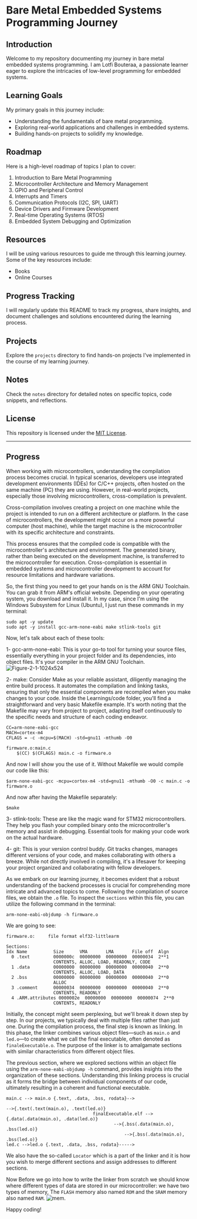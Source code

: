 # Bare Metal Embedded Systems Programming Journey

## Introduction
Welcome to my repository documenting my journey in bare metal embedded systems programming. I am Lotfi Bouteraa, a passionate learner eager to explore the intricacies of low-level programming for embedded systems.

## Learning Goals
My primary goals in this journey include:
- Understanding the fundamentals of bare metal programming.
- Exploring real-world applications and challenges in embedded systems.
- Building hands-on projects to solidify my knowledge.

## Roadmap
Here is a high-level roadmap of topics I plan to cover:
1. Introduction to Bare Metal Programming
2. Microcontroller Architecture and Memory Management
3. GPIO and Peripheral Control
4. Interrupts and Timers
5. Communication Protocols (I2C, SPI, UART)
6. Device Drivers and Firmware Development
7. Real-time Operating Systems (RTOS)
8. Embedded System Debugging and Optimization

## Resources
I will be using various resources to guide me through this learning journey. Some of the key resources include:
- Books
- Online Courses
  
## Progress Tracking
I will regularly update this README to track my progress, share insights, and document challenges and solutions encountered during the learning process.

## Projects
Explore the `projects` directory to find hands-on projects I've implemented in the course of my learning journey.

## Notes
Check the `notes` directory for detailed notes on specific topics, code snippets, and reflections.



## License
This repository is licensed under the [MIT License](LICENSE.md).

---

## Progress 
When working with microcontrollers, understanding the compilation process becomes crucial. In typical scenarios, developers use integrated development environments (IDEs) for C/C++ projects, often hosted on the same machine (PC) they are using. However, in real-world projects, especially those involving microcontrollers, cross-compilation is prevalent.

Cross-compilation involves creating a project on one machine while the project is intended to run on a different architecture or platform. In the case of microcontrollers, the development might occur on a more powerful computer (host machine), while the target machine is the microcontroller with its specific architecture and constraints.

This process ensures that the compiled code is compatible with the microcontroller's architecture and environment. The generated binary, rather than being executed on the development machine, is transferred to the microcontroller for execution. Cross-compilation is essential in embedded systems and microcontroller development to account for resource limitations and hardware variations.

So, the first thing you need to get your hands on is the ARM GNU Toolchain. You can grab it from ARM's official website. Depending on your operating system, you download and install it. In my case, since I'm using the Windows Subsystem for Linux (Ubuntu), I just run these commands in my terminal:
```
sudo apt -y update
sudo apt -y install gcc-arm-none-eabi make stlink-tools git
````
Now, let's talk about each of these tools:

1- gcc-arm-none-eabi:
This is your go-to tool for turning your source files, essentially everything in your project folder and its dependencies, into object files. It's your compiler in the ARM GNU Toolchain.
![Figure-2-1-1024x524](https://github.com/lotfibtr2/bare-metal-embedded-journey/assets/62564371/5ff42075-619c-4a3b-aec3-64ffbc30896a)

2- make:
Consider Make as your reliable assistant, diligently managing the entire build process. It automates the compilation and linking tasks, ensuring that only the essential components are recompiled when you make changes to your code. Inside the Learnings/code folder, you'll find a straightforward and very basic Makefile example. It's worth noting that the Makefile may vary from project to project, adapting itself continuously to the specific needs and structure of each coding endeavor.
````
CC=arm-none-eabi-gcc 
MACH=cortex-m4
CFLAGS = -c -mcpu=$(MACH) -std=gnu11 -mthumb -O0

firmware.o:main.c
	$(CC) $(CFLAGS) main.c -o firmware.o
````
And now I will show you the use of it.
Without Makefile we would compile our code like this:
````
$arm-none-eabi-gcc -mcpu=cortex-m4 -std=gnu11 -mthumb -O0 -c main.c -o firmware.o
````
And now after having the Makefile separately:
````
$make
````

3- stlink-tools:
These are like the magic wand for STM32 microcontrollers. They help you flash your compiled binary onto the microcontroller's memory and assist in debugging. Essential tools for making your code work on the actual hardware.

4- git:
This is your version control buddy. Git tracks changes, manages different versions of your code, and makes collaborating with others a breeze. While not directly involved in compiling, it's a lifesaver for keeping your project organized and collaborating with fellow developers.

As we embark on our learning journey, it becomes evident that a robust understanding of the backend processes is crucial for comprehending more intricate and advanced topics to come. Following the compilation of source files, we obtain the ``.o`` file. To inspect the ``sections`` within this file, you can utilize the following command in the terminal:
````
arm-none-eabi-objdump -h firmware.o
````
We are going to see: 
````
firmware.o:     file format elf32-littlearm

Sections:
Idx Name          Size      VMA       LMA       File off  Algn
  0 .text         0000000c  00000000  00000000  00000034  2**1
                  CONTENTS, ALLOC, LOAD, READONLY, CODE
  1 .data         00000000  00000000  00000000  00000040  2**0
                  CONTENTS, ALLOC, LOAD, DATA
  2 .bss          00000000  00000000  00000000  00000040  2**0
                  ALLOC
  3 .comment      00000034  00000000  00000000  00000040  2**0
                  CONTENTS, READONLY
  4 .ARM.attributes 0000002e  00000000  00000000  00000074  2**0
                  CONTENTS, READONLY
````
Initially, the concept might seem perplexing, but we'll break it down step by step. In our projects, we typically deal with multiple files rather than just one. During the compilation process, the final step is known as linking. In this phase, the linker combines various object files—such as `main.o` and `led.o`—to create what we call the final executable, often denoted as `finaleExecutable.o`. The purpose of the linker is to amalgamate sections with similar characteristics from different object files.

The previous section, where we explored sections within an object file using the `arm-none-eabi-objdump -h` command, provides insights into the organization of these sections. Understanding this linking process is crucial as it forms the bridge between individual components of our code, ultimately resulting in a coherent and functional executable.
````
main.c --> main.o {.text, .data, .bss, rodata}-->
                                                                             -->{.text(.text(main.o), .text(led.o)}
	 					         finalExecutable.elf -->{.data(.data(main.o), .data(led.o)}
			 						     -->{.bss(.data(main.o), .bss(led.o)}
								             -->{.bss(.data(main.o), .bss(led.o)}		
led.c -->led.o {.text, .data, .bss, rodata}----->
````
We also have the so-called ````Locator```` which is a part of the linker and it is how you wish to merge different sections and assign addresses to different sections.

Now Before we go into how to write the linker from scratch we should know where different types of data are stored in our microcontroller:
we have two types of memory, The ``FLASH`` memory also named ``ROM`` and the ``SRAM`` memory also named ``RAM``.
![mem](https://github.com/lotfibtr2/bare-metal-embedded-journey/assets/62564371/9bd72c56-0b94-428e-8c54-306e8e1521d1).






Happy coding!
